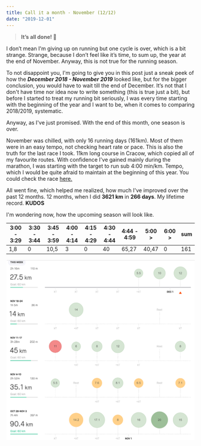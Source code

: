 ```yaml
---
title: Call it a month - November (12/12)
date: "2019-12-01"
---
```

> **It’s all done! 🎂** 

 
I don’t mean I'm giving up on running but one cycle is over, which is a bit strange. Strange, because I don’t feel like it’s time, to sum up, the year at the end of November. Anyway, this is not true for the running season.

To not disappoint you, I'm going to give you in this post just a sneak peek of how the ***December 2018 - November 2019*** looked like, but for the bigger conclusion, you would have to wait till the end of December. It’s not that I don't have time nor idea now to write something (this is true just a bit), but before I started to treat my running bit seriously, I was every time starting with the beginning of the year and I want to be, when it comes to comparing 2018/2019, systematic.

Anyway, as I've just promised. With the end of this month, one season is over.

November was chilled, with only 16 running days (161km). Most of them were in an easy tempo, not checking heart rate or pace. This is also the truth for the last race I took. 11km long course in Cracow, which copied all of my favourite routes. With confidence I've gained mainly during the marathon, I was starting with the target to run sub 4:00 min/km. Tempo, which I would be quite afraid to maintain at the beginning of this year. You could check the race [here.](https://www.strava.com/activities/2857378977)

All went fine, which helped me realized, how much I've improved over the past 12 months. 12 months, when I did **3621 km** in **266 days**.  My lifetime record. **KUDOS** 

I'm wondering now, how the upcoming season will look like.


| **3:00 - 3:29** | **3:30 - 3:44** | **3:45 - 3:59** | **4:00 - 4:14** | **4:15 - 4:29** | **4:30 - 4:44** | **4:44 - 4:59** | **5:00 >** | **6:00 >** | **sum** |
| --------------- | --------------- | --------------- | --------------- | --------------- | --------------- | --------------- | ---------- | ---------- | ------- |
| 1,8             | 0               | 10,5            | 3               | 0               | 40              | 65,27           | 40,47      | 0          | 161     |

![November](November.png)
